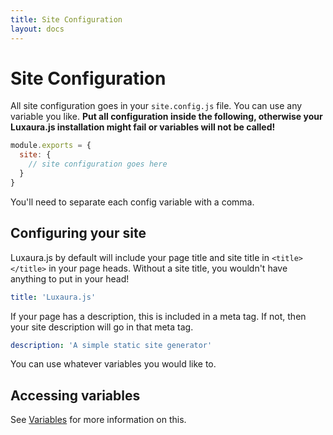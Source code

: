 ```yaml
---
title: Site Configuration
layout: docs
---
```


# Site Configuration

All site configuration goes in your `site.config.js` file. You can use any variable you like. **Put all configuration inside the following, otherwise your Luxaura.js installation might fail or variables will not be called!**

````javascript
module.exports = {
  site: {
    // site configuration goes here
  }
}
````
You'll need to separate each config variable with a comma.

## Configuring your site

Luxaura.js by default will include your page title and site title in `<title></title>` in your page heads. Without a site title, you wouldn't have anything to put in your head!
````yaml
title: 'Luxaura.js'
````
If your page has a description, this is included in a meta tag. If not, then your site description will go in that meta tag.
````yaml
description: 'A simple static site generator'
````
You can use whatever variables you would like to.

## Accessing variables

See [Variables](/docs/variables) for more information on this.
